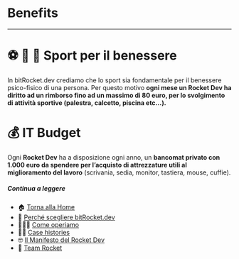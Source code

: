 # Benefits

---

# ⚽️ 🏈 🏀 Sport per il benessere

In bitRocket.dev crediamo che lo sport sia fondamentale per il benessere psico-fisico di una persona. Per questo motivo **ogni mese un **Rocket Dev** ha diritto ad un rimborso fino ad un massimo di 80 euro, per lo svolgimento di attività sportive (palestra, calcetto, piscina etc…).**

# 💰 IT Budget

Ogni **Rocket Dev** ha a disposizione ogni anno, un **bancomat privato con 1.000 euro da spendere per l’acquisto di attrezzature utili al miglioramento del lavoro** (scrivania, sedia, monitor, tastiera, mouse, cuffie).

##### Continua a leggere

- 🏠 [Torna alla Home](https://github.com/bitRocket-dev)
- 🚀 [Perché scegliere bitRocket.dev](https://github.com/bitRocket-dev/.github/blob/main/profile/WHY_BITROCKET-DEV.md)
- 👨🏻‍💻 [Come operiamo](https://github.com/bitRocket-dev/.github/blob/main/profile/ABOUT.md)
- 💪🏻 [Case histories](https://github.com/bitRocket-dev/.github/blob/main/profile/CASE_HISTORIES.md)
- 🤓 [Il Manifesto del Rocket Dev](https://github.com/bitRocket-dev/.github/blob/main/profile/MANIFEST.md)
- 👾 [Team Rocket](https://github.com/bitRocket-dev/.github/blob/main/pages/TEAM_ROCKET.md)
